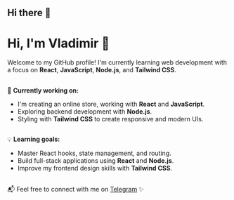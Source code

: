 ## Hi there 👋

# Hi, I'm Vladimir 👋

Welcome to my GitHub profile! I'm currently learning web development with a focus on **React**, **JavaScript**, **Node.js**, and **Tailwind CSS**.
## 
🚀 **Currently working on:**
- I'm creating an online store, working with **React** and **JavaScript**.
- Exploring backend development with **Node.js**.
- Styling with **Tailwind CSS** to create responsive and modern UIs.
## 
💡 **Learning goals:**
- Master React hooks, state management, and routing.
- Build full-stack applications using **React** and **Node.js**.
- Improve my frontend design skills with **Tailwind CSS**.
## 
📬 Feel free to connect with me on [Telegram](https://t.me/Vladimir842) ✨


